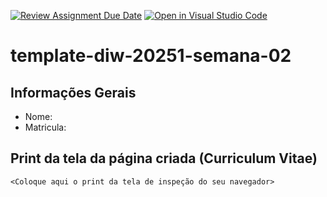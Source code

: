 [![Review Assignment Due Date](https://classroom.github.com/assets/deadline-readme-button-22041afd0340ce965d47ae6ef1cefeee28c7c493a6346c4f15d667ab976d596c.svg)](https://classroom.github.com/a/YXEo_uBJ)
[![Open in Visual Studio Code](https://classroom.github.com/assets/open-in-vscode-2e0aaae1b6195c2367325f4f02e2d04e9abb55f0b24a779b69b11b9e10269abc.svg)](https://classroom.github.com/online_ide?assignment_repo_id=20146230&assignment_repo_type=AssignmentRepo)
# template-diw-20251-semana-02

## Informações Gerais
- Nome: 
- Matricula:

## Print da tela da página criada (Curriculum Vitae)

`<Coloque aqui o print da tela de inspeção do seu navegador>`

